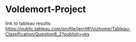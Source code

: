# Voldemort-Project

link to tableau results: https://public.tableau.com/profile/jerrit#!/vizhome/Tableau-Classification/Question8_2?publish=yes

